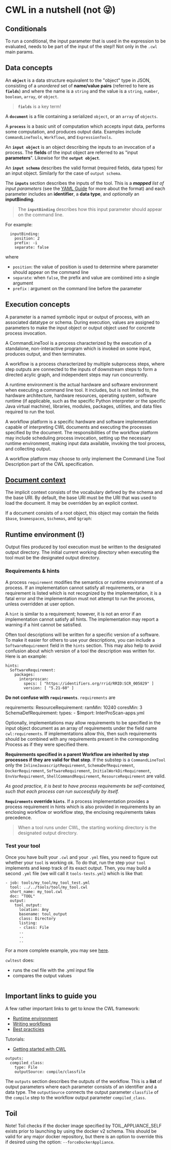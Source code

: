 # CWL in a nutshell (not 😜)


## Conditionals 

To run a conditional, the input parameter that is used in the 
expression to be evaluated, needs to be part of the input of the step!! 
Not only in the `.cwl` main params. 




## Data concepts

An **`object`** is a data structure equivalent to the "object" type in JSON, consisting of a *unordered* set of **name/value pairs** (referred to here as **`fields`**) and where the name is a `string` and the value is a `string`, `number`, `boolean`, `array`, or `object`.

> **`fields`** is a key term! 

A **`document`** is a file containing a serialized `object`, or an `array` of `objects`.

A **`process`** is a basic unit of computation which accepts input data, performs some computation, and produces output data. 
Examples include `CommandLineTools`, `Workflows`, and `ExpressionTools`.

An **`input object`** is an object describing the inputs to an invocation of a process. 
The **fields** of the input object are referred to as "input **parameters**". 
Likewise for the **`output object`**.


An **`input schema`** describes the valid format (required fields, data types) for an input object.
Similarly for the case of `output schema`.



The **`inputs`** section describes the inputs of the tool. 
This is a ***mapped** list of input parameters* 
(see the [YAML Guide](https://www.commonwl.org/user_guide/yaml/#maps) for more about the format) and each parameter includes an **identifier**, a **data type**, and *optionally* an **inputBinding**. 
>The **`inputBinding`** describes how this input parameter should appear on the command line. 

For example:

```bash=
  inputBinding:
    position: 2
    prefix: -i
    separate: false
```
where

- `position`: the value of position is used to determine where parameter should appear on the command line
- `separate`: when `false`, the prefix and value are combined into a single argument
- `prefix`  : argument on the command line before the parameter



## Execution concepts

A parameter is a named symbolic input or output of process, with an associated datatype or schema. During execution, values are assigned to parameters to make the input object or output object used for concrete process invocation.

A CommandLineTool is a process characterized by the execution of a standalone, non-interactive program which is invoked on some input, produces output, and then terminates.

A workflow is a process characterized by multiple subprocess steps, where step outputs are connected to the inputs of downstream steps to form a directed acylic graph, and independent steps may run concurrently.

A runtime environment is the actual hardware and software environment when executing a command line tool. It includes, but is not limited to, the hardware architecture, hardware resources, operating system, software runtime (if applicable, such as the specific Python interpreter or the specific Java virtual machine), libraries, modules, packages, utilities, and data files required to run the tool.

A workflow platform is a specific hardware and software implementation capable of interpreting CWL documents and executing the processes specified by the document. The responsibilities of the workflow platform may include scheduling process invocation, setting up the necessary runtime environment, making input data available, invoking the tool process, and collecting output.

A workflow platform may choose to only implement the Command Line Tool Description part of the CWL specification.



## [Document context](https://www.commonwl.org/v1.0/SchemaSalad.html#Document_model)

The implicit context consists of the vocabulary defined by the schema and the base URI. By default, the base URI must be the URI that was used to load the document. It may be overridden by an explicit context.

If a document consists of a root object, this object may contain the fields `$base`, `$namespaces`, `$schemas`, and `$graph`:





## Runtime environment (!)

Output files produced by tool execution must be written to the designated output directory. The initial current working directory when executing the tool must be the designated output directory.





### Requirements & hints

A process `requirement` modifies the semantics or runtime environment of a process. 
If an implementation cannot satisfy all requirements, or a requirement is listed which is not recognized by the implementation, it is a fatal error and the implementation must not attempt to run the process, unless overridden at user option.

A `hint` is similar to a requirement; however, it is not an error if an implementation cannot satisfy all hints. 
The implementation may report a warning if a hint cannot be satisfied.


Often tool descriptions will be written for a specific version of a software. 
To make it easier for others to use your descriptions, you can include a `SoftwareRequirement` field in the `hints` section. 
This may also help to avoid confusion about which version of a tool the description was written for.
Here is an example: 

```cwl
hints:
  SoftwareRequirement:
    packages:
      interproscan:
        specs: [ "https://identifiers.org/rrid/RRID:SCR_005829" ]
        version: [ "5.21-60" ]
```


**Do not confuse with `requirements`**.
`requirements` are 

requirements:
  ResourceRequirement:
    ramMin: 10240
    coresMin: 3
  SchemaDefRequirement:
    types:
      - $import: InterProScan-apps.yml


      
Optionally, implementations may allow requirements to be specified in the input object document as an array of requirements under the field name `cwl:requirements`. 
If implementations allow this, then such requirements should be combined with any requirements present in the corresponding Process as if they were specified there.

**Requirements specified in a parent Workflow are inherited by step processes if they are valid for that step**. If the substep is a `CommandLineTool` only the `InlineJavascriptRequirement`, `SchemaDefRequirement`, `DockerRequirement`, `SoftwareRequirement`, `InitialWorkDirRequirement`, `EnvVarRequirement`, `ShellCommandRequirement`, `ResourceRequirement` are valid.

*As good practice, it is best to have process requirements be self-contained, such that each process can run successfully by itself.*

**`Requirements` override `hints`**. If a process implementation provides a process requirement in hints which is also provided in requirements by an enclosing workflow or workflow step, the enclosing requirements takes precedence.

> When a tool runs under CWL, the starting working directory is the designated output directory.


### Test your tool

Once you have built your `.cwl` and your `.yml` files, you need to figure out whether your `tool` is working ok. 
To do that, run the step your `tool` implements and keep track of its exact output. 
Then, you may build a second `.yml` file (we will call it `tools-tests.yml`) which is like that: 

```yaml=
- job: tools/my_tool/my_tool_test.yml
  tool: ../../tools/tool/my_tool.cwl
  short_name: my_tool.cwl
  doc: "TOOL"
  output:
    tool_output:
      location: Any
      basename: toul_output
      class: Directory
      listing:
      - class: File
      ..
      ..
      ..

```

For a more complete example, you may see [here](https://github.com/mberacochea/microbetag/blob/78140c451ff7034a3bbc6ac1ec34efe9d0b8b742/tests/cwl/tools-tests.yml).



`cwltest` does:
- runs the cwl file with the .yml input file
- compares the output values



```cwl=

```

## Important links to guide you 

A few rather important links to get to know the CWL framework: 

- [Runtime environment](https://www.commonwl.org/v1.0/CommandLineTool.html#Runtime_environment)
- [Writing workflows](https://www.commonwl.org/user_guide/21-1st-workflow/index.html)
- [Best practicies](https://doc.arvados.org/v1.3/user/cwl/cwl-style.html)




Tutorials: 

- [Getting started with CWL](https://docs.dockstore.org/en/1.11.0/getting-started/getting-started-with-cwl.html)


```cwl=
outputs:
  compiled_class:
    type: File
    outputSource: compile/classfile
```
The `outputs` section describes the outputs of the workflow. 
This is a **list** of output parameters where each parameter consists of an identifier and a data type. 
The `outputSource` connects the output parameter `classfile` of the `compile` step to the workflow output parameter `compiled_class`.




## Toil 

Note!  Toil checks if the docker image specified by TOIL_APPLIANCE_SELF  exists  prior  to
    launching  by  using  the  docker  v2  schema.   This should be valid for any major docker
    repository, but there is  an  option  to  override  this  if  desired  using  the  option:
    `--forceDockerAppliance`.


